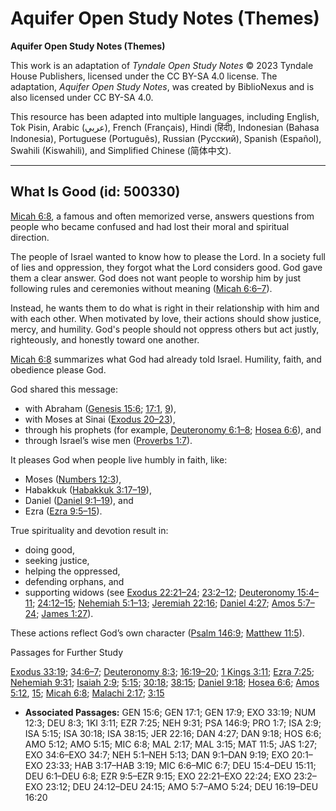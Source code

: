 # Aquifer Open Study Notes (Themes)

**Aquifer Open Study Notes (Themes)**

This work is an adaptation of *Tyndale Open Study Notes* © 2023 Tyndale House Publishers, licensed under the CC BY\-SA 4\.0 license. The adaptation, *Aquifer Open Study Notes*, was created by BiblioNexus and is also licensed under CC BY\-SA 4\.0\.

This resource has been adapted into multiple languages, including English, Tok Pisin, Arabic (عربي), French (Français), Hindi (हिंदी), Indonesian (Bahasa Indonesia), Portuguese (Português), Russian (Русский), Spanish (Español), Swahili (Kiswahili), and Simplified Chinese (简体中文).



--------------------------------

## What Is Good (id: 500330)

[Micah 6:8](https://ref.ly/Mic6:8), a famous and often memorized verse, answers questions from people who became confused and had lost their moral and spiritual direction.

The people of Israel wanted to know how to please the Lord. In a society full of lies and oppression, they forgot what the Lord considers good. God gave them a clear answer. God does not want people to worship him by just following rules and ceremonies without meaning ([Micah 6:6–7](https://ref.ly/Mic6:6-Mic6:7)). 

Instead, he wants them to do what is right in their relationship with him and with each other. When motivated by love, their actions should show justice, mercy, and humility. God's people should not oppress others but act justly, righteously, and honestly toward one another.

[Micah 6:8](https://ref.ly/Mic6:8) summarizes what God had already told Israel. Humility, faith, and obedience please God. 

God shared this message: 

* with Abraham ([Genesis 15:6](https://ref.ly/Gen15:6); [17:1](https://ref.ly/Gen17:1), [9](https://ref.ly/Gen17:9)),
* with Moses at Sinai ([Exodus 20–23](https://ref.ly/Exod20:1-Exod23:33)),
* through his prophets (for example, [Deuteronomy 6:1–8](https://ref.ly/Deut6:1-Deut6:8); [Hosea 6:6](https://ref.ly/Hos6:6)), and
* through Israel’s wise men ([Proverbs 1:7](https://ref.ly/Prov1:7)).

It pleases God when people live humbly in faith, like:

* Moses ([Numbers 12:3](https://ref.ly/Num12:3)),
* Habakkuk ([Habakkuk 3:17–19](https://ref.ly/Hab3:17-Hab3:19)),
* Daniel ([Daniel 9:1–19](https://ref.ly/Dan9:1-Dan9:19)), and
* Ezra ([Ezra 9:5–15](https://ref.ly/Ezra9:5-Ezra9:15)).

True spirituality and devotion result in:

* doing good,
* seeking justice,
* helping the oppressed,
* defending orphans, and
* supporting widows (see [Exodus 22:21–24](https://ref.ly/Exod22:21-Exod22:24); [23:2–12](https://ref.ly/Exod23:2-Exod23:12); [Deuteronomy 15:4–11](https://ref.ly/Deut15:4-Deut15:11); [24:12–15](https://ref.ly/Deut24:12-Deut24:15); [Nehemiah 5:1–13](https://ref.ly/Neh5:1-Neh5:13); [Jeremiah 22:16](https://ref.ly/Jer22:16); [Daniel 4:27](https://ref.ly/Dan4:27); [Amos 5:7–24](https://ref.ly/Amos5:7-Amos5:24); [James 1:27](https://ref.ly/Jas1:27)).

These actions reflect God’s own character ([Psalm 146:9](https://ref.ly/Ps146:9); [Matthew 11:5](https://ref.ly/Matt11:5)).

Passages for Further Study

[Exodus 33:19](https://ref.ly/Exod33:19); [34:6–7](https://ref.ly/Exod34:6-Exod34:7); [Deuteronomy 8:3](https://ref.ly/Deut8:3); [16:19–20](https://ref.ly/Deut16:19-Deut16:20); [1 Kings 3:11](https://ref.ly/1Kgs3:11); [Ezra 7:25](https://ref.ly/Ezra7:25); [Nehemiah 9:31](https://ref.ly/Neh9:31); [Isaiah 2:9](https://ref.ly/Isa2:9); [5:15](https://ref.ly/Isa5:15); [30:18](https://ref.ly/Isa30:18); [38:15](https://ref.ly/Isa38:15); [Daniel 9:18](https://ref.ly/Dan9:18); [Hosea 6:6](https://ref.ly/Hos6:6); [Amos 5:12](https://ref.ly/Amos5:12), [15](https://ref.ly/Amos5:15); [Micah 6:8](https://ref.ly/Mic6:8); [Malachi 2:17](https://ref.ly/Mal2:17); [3:15](https://ref.ly/Mal3:15)

* **Associated Passages:** GEN 15:6; GEN 17:1; GEN 17:9; EXO 33:19; NUM 12:3; DEU 8:3; 1KI 3:11; EZR 7:25; NEH 9:31; PSA 146:9; PRO 1:7; ISA 2:9; ISA 5:15; ISA 30:18; ISA 38:15; JER 22:16; DAN 4:27; DAN 9:18; HOS 6:6; AMO 5:12; AMO 5:15; MIC 6:8; MAL 2:17; MAL 3:15; MAT 11:5; JAS 1:27; EXO 34:6–EXO 34:7; NEH 5:1–NEH 5:13; DAN 9:1–DAN 9:19; EXO 20:1–EXO 23:33; HAB 3:17–HAB 3:19; MIC 6:6–MIC 6:7; DEU 15:4–DEU 15:11; DEU 6:1–DEU 6:8; EZR 9:5–EZR 9:15; EXO 22:21–EXO 22:24; EXO 23:2–EXO 23:12; DEU 24:12–DEU 24:15; AMO 5:7–AMO 5:24; DEU 16:19–DEU 16:20

